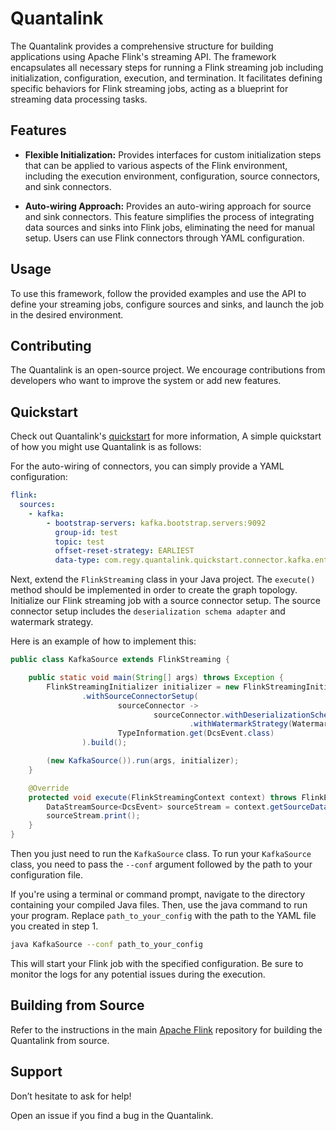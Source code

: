 # Quantalink

The Quantalink provides a comprehensive structure for building applications using Apache Flink's streaming API. The framework encapsulates all necessary steps for running a Flink streaming job including initialization, configuration, execution, and termination. It facilitates defining specific behaviors for Flink streaming jobs, acting as a blueprint for streaming data processing tasks.

## Features

* **Flexible Initialization:** Provides interfaces for custom initialization steps that can be applied to various aspects of the Flink environment, including the execution environment, configuration, source connectors, and sink connectors.

* **Auto-wiring Approach:** Provides an auto-wiring approach for source and sink connectors. This feature simplifies the process of integrating data sources and sinks into Flink jobs, eliminating the need for manual setup. Users can use Flink connectors through YAML configuration.

## Usage

To use this framework, follow the provided examples and use the API to define your streaming jobs, configure sources and sinks, and launch the job in the desired environment.

## Contributing

The Quantalink is an open-source project. We encourage contributions from developers who want to improve the system or add new features.

## Quickstart

Check out Quantalink's [quickstart](./quantalink-quickstart/README.md) for more information, A simple quickstart of how you might use Quantalink is as follows:

For the auto-wiring of connectors, you can simply provide a YAML configuration:

```yaml
flink:
  sources:
    - kafka:
        - bootstrap-servers: kafka.bootstrap.servers:9092
          group-id: test
          topic: test
          offset-reset-strategy: EARLIEST
          data-type: com.regy.quantalink.quickstart.connector.kafka.entity.DcsEvent
```

Next, extend the `FlinkStreaming` class in your Java project. The `execute()` method should be implemented in order to create the graph topology. Initialize our Flink streaming job with a source connector setup. The source connector setup includes the `deserialization schema adapter` and watermark strategy.

Here is an example of how to implement this:

```java
public class KafkaSource extends FlinkStreaming {

    public static void main(String[] args) throws Exception {
        FlinkStreamingInitializer initializer = new FlinkStreamingInitializer.Builder()
                .withSourceConnectorSetup(
                        sourceConnector ->
                                sourceConnector.withDeserializationSchemaAdapter(KafkaDeserializationAdapter.valueOnlyDefault(TypeInformation.get(DcsEvent.class)))
                                        .withWatermarkStrategy(WatermarkStrategy.noWatermarks()),
                        TypeInformation.get(DcsEvent.class)
                ).build();

        (new KafkaSource()).run(args, initializer);
    }

    @Override
    protected void execute(FlinkStreamingContext context) throws FlinkException {
        DataStreamSource<DcsEvent> sourceStream = context.getSourceDataStream(TypeInformation.get(DcsEvent.class));
        sourceStream.print();
    }
}
```

Then you just need to run the `KafkaSource` class. To run your `KafkaSource` class, you need to pass the `--conf` argument followed by the path to your configuration file.

If you're using a terminal or command prompt, navigate to the directory containing your compiled Java files. Then, use the java command to run your program. Replace `path_to_your_config` with the path to the YAML file you created in step 1.

```bash
java KafkaSource --conf path_to_your_config
```

This will start your Flink job with the specified configuration. Be sure to monitor the logs for any potential issues during the execution.

## Building from Source

Refer to the instructions in the main [Apache Flink](https://github.com/apache/flink) repository for building the Quantalink from source.

## Support

Don’t hesitate to ask for help!

Open an issue if you find a bug in the Quantalink.